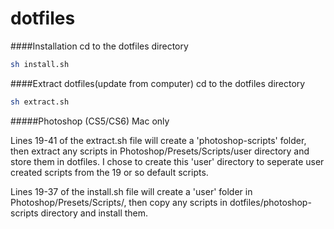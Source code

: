 dotfiles
========
####Installation
cd to the dotfiles directory
```sh
sh install.sh
```

####Extract dotfiles(update from computer)
cd to the dotfiles directory
```sh
sh extract.sh
```

#####Photoshop (CS5/CS6) Mac only

Lines 19-41 of the extract.sh file will create a 'photoshop-scripts' folder, then extract any scripts in Photoshop/Presets/Scripts/user directory and store them in dotfiles.
I chose to create this 'user' directory to seperate user created scripts from the 19 or so default scripts.

Lines 19-37 of the install.sh file will create a 'user' folder in Photoshop/Presets/Scripts/, then copy any scripts in dotfiles/photoshop-scripts directory and install them.
